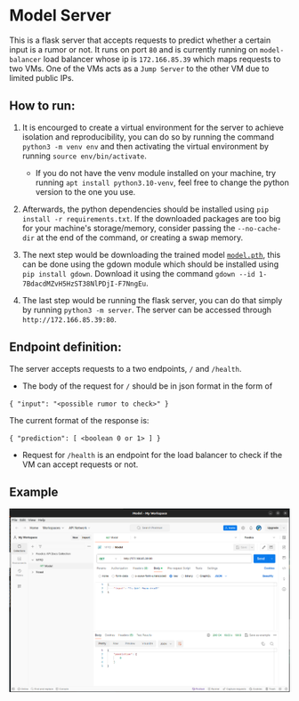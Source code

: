 # Model Server
This is a flask server that accepts requests to predict whether a certain input is a rumor or not. It runs on port `80` and is currently running on `model-balancer` load balancer whose ip is `172.166.85.39` which maps requests to two VMs.
One of the VMs acts as a `Jump Server` to the other VM due to limited public IPs.

## How to run:
1. It is encourged to create a virtual environment for the server to achieve isolation and reproducibility, you can do so by running the command `python3 -m venv env` and then activating the virtual environment by running `source env/bin/activate`.

    * If you do not have the venv module installed on your machine, try running `apt install python3.10-venv`, feel free to change the python version to the one you use.

2. Afterwards, the python dependencies should be installed using `pip install -r requirements.txt`. If the downloaded packages are too big for your machine's storage/memory, consider passing the `--no-cache-dir` at the end of the command, or creating a swap memory.

3. The next step would be downloading the trained model [`model.pth`](https://drive.google.com/file/d/1-7BdacdMZvH5HzST38NlPDjI-F7NngEu/view), this can be done using the gdown module which should be installed using `pip install gdown`. Download it using the command `gdown --id 1-7BdacdMZvH5HzST38NlPDjI-F7NngEu`.

4. The last step would be running the flask server, you can do that simply by running `python3 -m server`. The server can be accessed through `http://172.166.85.39:80`.

## Endpoint definition:
The server accepts requests to a two endpoints, `/` and `/health`.
- The body of the request for `/` should be in json format in the form of

`{
    "input": "<possible rumor to check>"
}`

The current format of the response is:

`{
    "prediction": [
        <boolean 0 or 1>
    ]
}`

- Request for `/health` is an endpoint for the load balancer to check if the VM can accept requests or not.

## Example
![](API_Call_Example.png)
